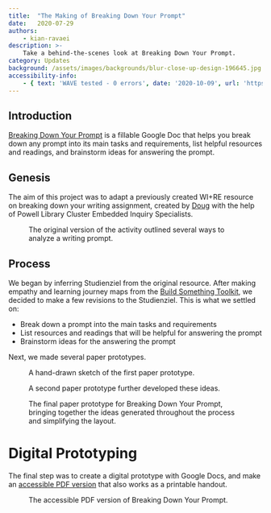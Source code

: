 ```yaml
---
title:  "The Making of Breaking Down Your Prompt"
date:   2020-07-29
authors:
    - kian-ravaei
description: >-
    Take a behind-the-scenes look at Breaking Down Your Prompt.
category: Updates
background: /assets/images/backgrounds/blur-close-up-design-196645.jpg
accessibility-info:
    - { text: 'WAVE tested - 0 errors', date: '2020-10-09', url: 'https://wave.webaim.org/' }
---
```


## Introduction

<a href="{{ site.url}}/breaking-down-your-prompt" target="_blank">Breaking Down Your Prompt</a> is a fillable Google Doc that helps you break down any prompt into its main tasks and requirements, list helpful resources and readings, and brainstorm ideas for answering the prompt.

## Genesis

The aim of this project was to adapt a previously created WI+RE resource on breaking down your writing assignment, created by <a href="{{ site.url}}/about/team/doug/" target="_blank">Doug</a> with the help of Powell Library Cluster Embedded Inquiry Specialists.

<figure class="figure border border-primary shadow mt-3">
  <img src="{{ '/assets/images/the-making-of-breaking-down-your-prompt/Breaking-down-your-writing-assignment-original-handout.jpeg' | relative_url }}" class="figure-img img-fluid rounded" alt="">
  <figcaption class="figure-caption text-right">The original version of the activity outlined several ways to analyze a writing prompt.</figcaption>
</figure>

## Process 

We began by inferring Studienziel from the original resource. After making empathy and learning journey maps from the <a href="https://ucla.app.box.com/v/build-something-toolkit" target="_blank">Build Something Toolkit</a>, we decided to make a few revisions to the Studienziel. This is what we settled on:

* Break down a prompt into the main tasks and requirements
* List resources and readings that will be helpful for answering the prompt
* Brainstorm ideas for the answering the prompt

Next, we made several paper prototypes.

<figure class="figure border border-primary shadow mt-3">
  <img src="{{ '/assets/images/the-making-of-breaking-down-your-prompt/prototype1.JPG' | relative_url }}" class="figure-img img-fluid rounded" alt="">
  <figcaption class="figure-caption text-right">A hand-drawn sketch of the first paper prototype.</figcaption>
</figure>

<figure class="figure border border-primary shadow mt-3">
  <img src="{{ '/assets/images/the-making-of-breaking-down-your-prompt/prototype2.jpeg' | relative_url }}" class="figure-img img-fluid rounded" alt="">
  <figcaption class="figure-caption text-right">A second paper prototype further developed these ideas.</figcaption>
</figure>

<figure class="figure border border-primary shadow mt-3">
  <img src="{{ '/assets/images/the-making-of-breaking-down-your-prompt/prototype3.jpeg' | relative_url }}" class="figure-img img-fluid rounded" alt="">
  <figcaption class="figure-caption text-right">The final paper prototype for Breaking Down Your Prompt, bringing together the ideas generated throughout the process and simplifying the layout.</figcaption>
</figure>

# Digital Prototyping

The final step was to create a digital prototype with Google Docs, and make an <a href="{{ site.url}}/handouts/Breaking-Down-Your-Prompt/" target="_blank">accessible PDF version</a> that also works as a printable handout.

<figure class="figure border border-primary shadow mt-3">
  <img src="{{ '/assets/images/the-making-of-breaking-down-your-prompt/BreakingDownYourPromptHandoutThumbnail.jpeg' | relative_url }}" class="figure-img img-fluid rounded" alt="">
  <figcaption class="figure-caption text-right">The accessible PDF version of Breaking Down Your Prompt.</figcaption>
</figure>

